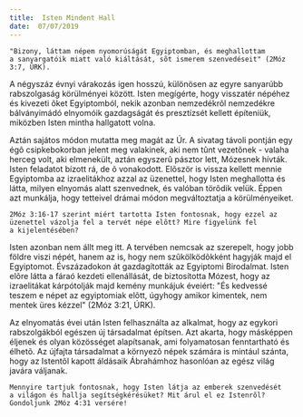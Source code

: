 ```yaml
---
title:  Isten Mindent Hall
date:  07/07/2019
---
```


`"Bizony, láttam népem nyomorúságát Egyiptomban, és meghallottam a sanyargatóik miatt való kiáltását, sõt ismerem szenvedéseit" (2Móz 3:7, ÚRK).`

A négyszáz évnyi várakozás igen hosszú, különösen az egyre sanyarúbb rabszolgaság körülményei között. Isten megígérte, hogy visszatér népéhez és kivezeti õket Egyiptomból, nekik azonban nemzedékrõl nemzedékre bálványimádó elnyomóik gazdagságát és presztízsét kellett építeniük, miközben Isten mintha hallgatott volna.

Aztán sajátos módon mutatta meg magát az Úr. A sivatag távoli pontján egy égõ csipkebokorban jelent meg valakinek, aki nem tûnt vezetõnek - valaha herceg volt, aki elmenekült, aztán egyszerû pásztor lett, Mózesnek hívták. Isten feladatot bízott rá, de õ vonakodott. Elõször is vissza kellett mennie Egyiptomba az izraelitákhoz azzal az üzenettel, hogy Isten meghallotta és látta, milyen elnyomás alatt szenvednek, és valóban törõdik velük. Éppen azt munkálja, hogy tetteivel drámai módon megváltoztatja a körülményeiket.

`2Móz 3:16-17 szerint miért tartotta Isten fontosnak, hogy ezzel az üzenettel vázolja fel a tervét népe elõtt? Mire figyelünk fel a kijelentésében?`

Isten azonban nem állt meg itt. A tervében nemcsak az szerepelt, hogy jobb földre viszi népét, hanem az is, hogy nem szûkölködõkként hagyják majd el Egyiptomot. Évszázadokon át gazdagították az Egyiptomi Birodalmat. Isten elõre látta a fáraó kezdeti ellenállását, de biztosította Mózest, hogy az izraelitákat kárpótolják majd kemény munkájuk éveiért: "És kedvessé teszem e népet az egyiptomiak elõtt, úgyhogy amikor kimentek, nem mentek üres kézzel" (2Móz 3:21, ÚRK).

Az elnyomatás évei után Isten felhasználta az alkalmat, hogy az egykori rabszolgákból egészen új társadalmat építsen. Azt akarta, hogy másképpen éljenek és olyan közösséget alapítsanak, ami folyamatosan fenntartható és élhetõ. Az újfajta társadalmat a környezõ népek számára is mintául szánta, hogy az Istentõl kapott áldásaik Ábrahámhoz hasonlóan az egész világ javára váljanak.

`Mennyire tartjuk fontosnak, hogy Isten látja az emberek szenvedését a világon és hallja segítségkérésüket? Mit árul el ez Istenrõl? Gondoljunk 2Móz 4:31 versére!`